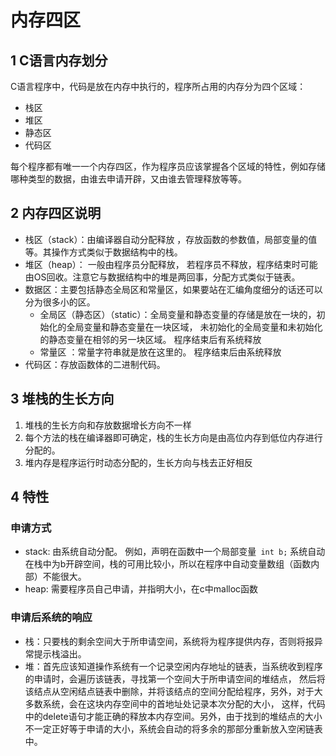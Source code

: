 # 内存四区


## 1 C语言内存划分

C语言程序中，代码是放在内存中执行的，程序所占用的内存分为四个区域：

- 栈区
- 堆区
- 静态区
- 代码区

每个程序都有唯一一个内存四区，作为程序员应该掌握各个区域的特性，例如存储哪种类型的数据，由谁去申请开辟，又由谁去管理释放等等。

## 2 内存四区说明

- 栈区（stack）：由编译器自动分配释放 ，存放函数的参数值，局部变量的值等。其操作方式类似于数据结构中的栈。
- 堆区（heap）： 一般由程序员分配释放， 若程序员不释放，程序结束时可能由OS回收。注意它与数据结构中的堆是两回事，分配方式类似于链表。
- 数据区：主要包括静态全局区和常量区，如果要站在汇编角度细分的话还可以分为很多小的区。
    - 全局区（静态区）（static）：全局变量和静态变量的存储是放在一块的，初始化的全局变量和静态变量在一块区域，
    未初始化的全局变量和未初始化的静态变量在相邻的另一块区域。 程序结束后有系统释放
    - 常量区 ：常量字符串就是放在这里的。 程序结束后由系统释放
- 代码区：存放函数体的二进制代码。

## 3 堆栈的生长方向

1. 堆栈的生长方向和存放数据增长方向不一样
2. 每个方法的栈在编译器即可确定，栈的生长方向是由高位内存到低位内存进行分配的。
3. 堆内存是程序运行时动态分配的，生长方向与栈去正好相反

## 4 特性

### 申请方式 

- stack: 由系统自动分配。 例如，声明在函数中一个局部变量` int b;` 系统自动在栈中为b开辟空间，栈的可用比较小，所以在程序中自动变量数组（函数内部）不能很大。
- heap: 需要程序员自己申请，并指明大小，在c中malloc函数 

### 申请后系统的响应 

- 栈：只要栈的剩余空间大于所申请空间，系统将为程序提供内存，否则将报异常提示栈溢出。 
- 堆：首先应该知道操作系统有一个记录空闲内存地址的链表，当系统收到程序的申请时，会遍历该链表，寻找第一个空间大于所申请空间的堆结点，
    然后将该结点从空闲结点链表中删除，并将该结点的空间分配给程序，另外，对于大多数系统，会在这块内存空间中的首地址处记录本次分配的大小，
    这样，代码中的delete语句才能正确的释放本内存空间。另外，由于找到的堆结点的大小不一定正好等于申请的大小，系统会自动的将多余的那部分重新放入空闲链表中。 